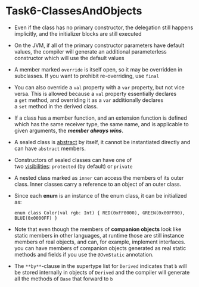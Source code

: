 # Task6-ClassesAndObjects

- Even if the class has no primary constructor, the delegation still happens implicitly, and the initializer blocks are still executed
- On the JVM, if all of the primary constructor parameters have default values, the compiler will generate an additional parameterless constructor which will use the default values
- A member marked `override` is itself open, so it may be overridden in subclasses. If you want to prohibit re-overriding, use `final`
- You can also override a `val` property with a `var` property, but not vice versa. This is allowed because a `val` property essentially declares a `get` method, and overriding it as a `var` additionally declares a `set` method in the derived class.
- If a class has a member function, and an extension function is defined which has the same receiver type, the same name, and is applicable to given arguments, the ***member always wins***.
- A sealed class is [abstract](https://kotlinlang.org/docs/classes.html#abstract-classes) by itself, it cannot be instantiated directly and can have `abstract` members.
- Constructors of sealed classes can have one of two [visibilities](https://kotlinlang.org/docs/visibility-modifiers.html): `protected` (by default) or `private`
- A nested class marked as `inner` can access the members of its outer class. Inner classes carry a reference to an object of an outer class.
- Since each **enum** is an instance of the enum class, it can be initialized as:

  `enum class Color(val rgb: Int) {
  RED(0xFF0000),
  GREEN(0x00FF00),
  BLUE(0x0000FF)
  }`

- Note that even though the members of **companion objects** look like static members in other languages, at runtime those are still instance members of real objects, and can, for example, implement interfaces. you can have members of companion objects generated as real static methods and fields if you use the `@JvmStatic` annotation.
- The `**by**`-clause in the supertype list for `Derived` indicates that `b` will be stored internally in objects of `Derived` and the compiler will generate all the methods of `Base` that forward to `b`